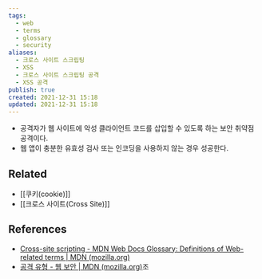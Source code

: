 ```yaml
---
tags:
  - web
  - terms
  - glossary
  - security
aliases:
  - 크로스 사이트 스크립팅
  - XSS
  - 크로스 사이트 스크립팅 공격
  - XSS 공격
publish: true
created: 2021-12-31 15:18
updated: 2021-12-31 15:18
---
```


- 공격자가 웹 사이트에 악성 클라이언트 코드를 삽입할 수 있도록 하는 보안 취약점 공격이다.
- 웹 앱이 충분한 유효성 검사 또는 인코딩을 사용하지 않는 경우 성공한다.

## Related

- [[쿠키(cookie)]]
- [[크로스 사이트(Cross Site)]]

## References

- [Cross-site scripting - MDN Web Docs Glossary: Definitions of Web-related terms | MDN (mozilla.org)](https://developer.mozilla.org/en-US/docs/Glossary/Cross-site_scripting)
- [공격 유형 - 웹 보안 | MDN (mozilla.org)](https://developer.mozilla.org/en-US/docs/Web/Security/Types_of_attacks#cross-site_scripting_xss)조